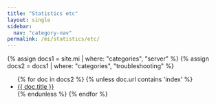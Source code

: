 ```yaml
---
title: "Statistics etc"
layout: single
sidebar:
  nav: "category-nav"
permalink: /mi/statistics/etc/
---
```


{% assign docs1 = site.mi | where: "categories", "server" %}
{% assign docs2 = docs1 | where: "categories", "troubleshooting" %}

<ul>
  {% for doc in docs2 %}
    {% unless doc.url contains 'index' %}
      <li><a href="{{ doc.url }}">{{ doc.title }}</a></li>
    {% endunless %}
  {% endfor %}
</ul>
